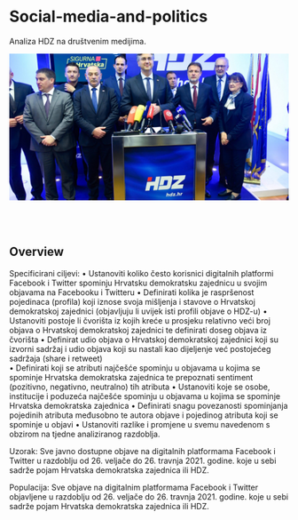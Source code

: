 
<br>
<br>


# Social-media-and-politics
Analiza HDZ na društvenim medijima.

<p align="center">
  <img src="./Foto/hdzEkipa.jpg" width="750" title="hover text">
</p>


<br>
<br>

## Overview


Specificirani ciljevi:
•	Ustanoviti koliko često korisnici digitalnih platformi Facebook i Twitter spominju Hrvatsku demokratsku zajednicu u svojim objavama na Facebooku i Twitteru
•	Definirati kolika je raspršenost pojedinaca (profila) koji iznose svoja mišljenja i stavove o Hrvatskoj demokratskoj zajednici (objavljuju li uvijek isti profili objave o HDZ-u)
•	Ustanoviti postoje li čvorišta iz kojih kreće u prosjeku relativno veći broj objava o  Hrvatskoj demokratskoj  zajednici te definirati doseg objava iz čvorišta
•	Definirat udio objava o Hrvatskoj demokratskoj zajednici koji su izvorni sadržaj i udio objava koji su nastali kao dijeljenje već postojećeg sadržaja (share i retweet)  
•	Definirati koji se atributi najčešće spominju u objavama u kojima se spominje Hrvatska demokratska zajednica te prepoznati sentiment (pozitivno, negativno, neutralno) tih atributa
•	Ustanoviti koje se osobe, institucije i poduzeća najčešće spominju u objavama u kojima se spominje Hrvatska demokratska zajednica
•	Definirati snagu povezanosti spominjanja pojedinih atributa međusobno te autora objave i pojedinog atributa koji se spominje u objavi
•	Ustanoviti razlike i promjene u svemu navedenom s obzirom na tjedne analiziranog razdoblja.
 
Uzorak:
Sve javno dostupne objave na digitalnih platformama Facebook i Twitter u razdoblju od 26. veljače do 26. travnja 2021. godine. koje u sebi sadrže pojam Hrvatska demokratska zajednica ili HDZ.
 
Populacija: 
Sve objave na digitalnim platformama Facebook  i Twitter objavljene u razdoblju od 26. veljače do 26. travnja 2021. godine. koje u sebi sadrže pojam Hrvatska demokratska zajednica ili HDZ.
